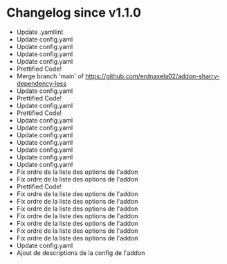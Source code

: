 # Changelog since v1.1.0
- Update .yamllint 
- Update config.yaml 
- Update config.yaml 
- Update config.yaml 
- Update config.yaml 
- Prettified Code! 
- Merge branch 'main' of https://github.com/erdnaxela02/addon-sharry-dependency-less 
- Update config.yaml 
- Prettified Code! 
- Update config.yaml 
- Prettified Code! 
- Update config.yaml 
- Update config.yaml 
- Update config.yaml 
- Update config.yaml 
- Update config.yaml 
- Update config.yaml 
- Update config.yaml 
- Fix ordre de la liste des options de l'addon 
- Fix ordre de la liste des options de l'addon 
- Prettified Code! 
- Fix ordre de la liste des options de l'addon 
- Fix ordre de la liste des options de l'addon 
- Fix ordre de la liste des options de l'addon 
- Fix ordre de la liste des options de l'addon 
- Fix ordre de la liste des options de l'addon 
- Fix ordre de la liste des options de l'addon 
- Fix ordre de la liste des options de l'addon 
- Update config.yaml 
- Ajout de descriptions de la config de l'addon 
